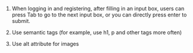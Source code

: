 1. When logging in and registering, after filling in an input box, users can press Tab to go to the next input box, or you can directly press enter to submit.

2. Use semantic tags (for example, use h1, p and other tags more often)

3. Use alt attribute for images